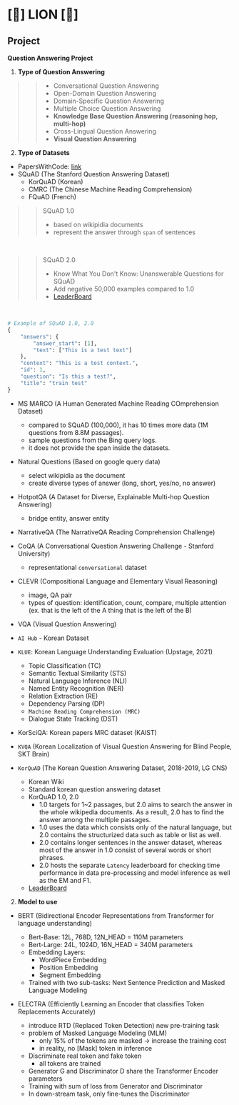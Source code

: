 # [🦁] LION [🦁]

## **Project**

<b> Question Answering Project </b>

1. **Type of Question Answering**
>> - Conversational Question Answering
>> - Open-Domain Question Answering
>> - Domain-Specific Question Answering
>> - Multiple Choice Question Answering
>> - <b>Knowledge Base Question Answering (reasoning hop, multi-hop)</b>
>> - Cross-Lingual Question Answering
>> - <b>Visual Question Answering</b>


2. **Type of Datasets**

- PapersWithCode: [link](https://paperswithcode.com/dataset/)
- SQuAD (The Stanford Question Answering Dataset)
    - KorQuAD (Korean)
    - CMRC (The Chinese Machine Reading Comprehension)
    - FQuAD (French)
>> SQuAD 1.0
>> - based on wikipidia documents
>> - represent the answer through `span` of sentences

<br>

>> SQuAD 2.0
>> - Know What You Don't Know: Unanswerable Questions for SQuAD
>> - Add negative 50,000 examples compared to 1.0
>> - [LeaderBoard](https://rajpurkar.github.io/SQuAD-explorer/, "SQuAD 2.0")

<br>

```python
# Example of SQuAD 1.0, 2.0
{
    "answers": {
        "answer_start": [1],
        "text": ["This is a test text"]
    },
    "context": "This is a test context.",
    "id": 1,
    "question": "Is this a test?",
    "title": "train test"
}
```

- MS MARCO (A Human Generated Machine Reading COmprehension Dataset)
    - compared to SQuAD (100,000), it has 10 times more data (1M questions from 8.8M passages).
    - sample questions from the Bing query logs.
    - it does not provide the span inside the datasets.

- Natural Questions (Based on google query data)
    - select wikipidia as the document
    - create diverse types of answer (long, short, yes/no, no answer)

- HotpotQA (A Dataset for Diverse, Explainable Multi-hop Question Answering)
    - bridge entity, answer entity

- NarrativeQA (The NarrativeQA Reading Comprehension Challenge)

- CoQA (A Conversational Question Answering Challenge - Stanford University)
    - representational `conversational` dataset

- CLEVR (Compositional Language and Elementary Visual Reasoning)
    - image, QA pair
    - types of question: identification, count, compare, multiple attention (ex. that is the left of the A thing that is the left of the B)

- VQA (Visual Question Answering)

- `AI Hub` - Korean Dataset

- `KLUE`: Korean Language Understanding Evaluation (Upstage, 2021)
    - Topic Classification (TC)
    - Semantic Textual Similarity (STS)
    - Natural Language Inference (NLI)
    - Named Entity Recognition (NER)
    - Relation Extraction (RE)
    - Dependency Parsing (DP)
    - `Machine Reading Comprehension (MRC)`
    - Dialogue State Tracking (DST)
- KorSciQA: Korean papers MRC dataset (KAIST)

- `KVQA` (Korean Localization of Visual Question Answering for Blind People, SKT Brain)

- `KorQuAD` (The Korean Question Answering Dataset, 2018-2019, LG CNS)
    - Korean Wiki
    - Standard korean question answering dataset
    - KorQuAD 1.0, 2.0
        - 1.0 targets for 1~2 passages, but 2.0 aims to search the answer in the whole wikipedia documents. As a result, 2.0 has to find the answer among the multiple passages.
        - 1.0 uses the data which consists only of the natural language, but 2.0 contains the structurized data such as table or list as well.
        - 2.0 contains longer sentences in the answer dataset, whereas most of the answer in 1.0 consist of several words or short phrases.
        - 2.0 hosts the separate `Latency` leaderboard for checking time performance in data pre-processing and model inference as well as the EM and F1.
    - [LeaderBoard](https://korquad.github.io/)


2. **Model to use**
- BERT (Bidirectional Encoder Representations from Transformer for language understanding)
    - Bert-Base: 12L, 768D, 12N_HEAD = 110M parameters
    - Bert-Large: 24L, 1024D, 16N_HEAD = 340M parameters
    - Embedding Layers:
        - WordPiece Embedding
        - Position Embedding
        - Segment Embedding
    - Trained with two sub-tasks: Next Sentence Prediction and Masked Language Modeling

- ELECTRA (Efficiently Learning an Encoder that classifies Token Replacements Accurately)
    - introduce RTD (Replaced Token Detection) new pre-training task
    - problem of Masked Language Modeling (MLM)
        - only 15% of the tokens are masked -> increase the training cost
        - in reality, no [Mask] token in inference
    - Discriminate real token and fake token
        - all tokens are trained
    - Generator G and Discriminator D share the Transformer Encoder parameters
    - Training with sum of loss from Generator and Discriminator
    - In down-stream task, only fine-tunes the Discriminator
